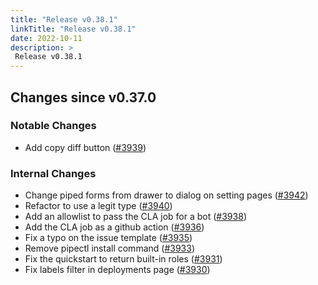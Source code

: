 ```yaml
---
title: "Release v0.38.1"
linkTitle: "Release v0.38.1"
date: 2022-10-11
description: >
 Release v0.38.1
---
```


## Changes since v0.37.0

### Notable Changes
* Add copy diff button ([#3939](https://github.com/pipe-cd/pipecd/pull/3939))

### Internal Changes
* Change piped forms from drawer to dialog on setting pages ([#3942](https://github.com/pipe-cd/pipecd/pull/3942))
* Refactor to use a legit type ([#3940](https://github.com/pipe-cd/pipecd/pull/3940))
* Add an allowlist to pass the CLA job for a bot ([#3938](https://github.com/pipe-cd/pipecd/pull/3938))
* Add the CLA job as a github action ([#3936](https://github.com/pipe-cd/pipecd/pull/3936))
* Fix a typo on the issue template ([#3935](https://github.com/pipe-cd/pipecd/pull/3935))
* Remove pipectl install command ([#3933](https://github.com/pipe-cd/pipecd/pull/3933))
* Fix the quickstart to return built-in roles ([#3931](https://github.com/pipe-cd/pipecd/pull/3931))
* Fix labels filter in deployments page ([#3930](https://github.com/pipe-cd/pipecd/pull/3930))
